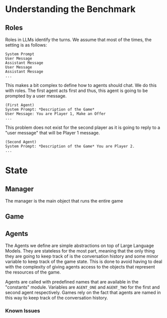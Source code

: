 # Understanding the Benchmark

## Roles

Roles in LLMs identify the turns. We assume that most of the times, the setting is as follows:

```
System Prompt
User Message
Assistant Message
User Message
Assistant Message
...
```
This makes a bit complex to define how to agents should chat. We 
do this with roles. The first agent acts first and thus, this agent is going to
be prompted by a user message.

```
(First Agent)
System Prompt: *Description of the Game*
User Message: You are Player 1, Make an Offer
...
```
This problem does not exist for the second player as it is going to reply to a "user message" that will
be Player 1 message.

```
(Second Agent)
System Prompt: *Description of the Game* You are Player 2. 
...
```

# State


## Manager

The manager is the main object that runs the entire game


## Game


## Agents

The Agents we define are simple abstractions on top of Large Language Models. They are stateless 
for the most part, meaning that the only thing they are going to keep track of is the conversation history and some
minor variable to keep track of the game state. This is done to avoid having to deal with the complexity of 
giving agents access to the objects that represent the resources of the game.

Agents are called with predefined names that are available in the "constants" module.
Variables are `AGENT_ONE` and `AGENT_TWO` for the first and second agent respectively. 
Games rely on the fact that agents are named in this way to keep track of the conversation history.

### Known Issues
